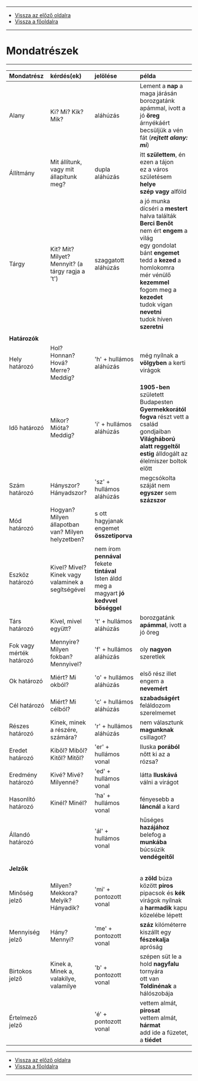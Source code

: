 
---

- [Vissza az előző oldalra](../nyelvtan.md)
- [Vissza a főoldalra](../../../../README.md)

---

# Mondatrészek

---

| Mondatrész | kérdés(ek) | jelölése | példa |
| :-- | :-- | :-- | :-- |
| Alany | Ki? Mi? Kik? Mik? | aláhúzás | Lement a **nap** a maga járásán<br>borozgatánk apámmal, ivott a jó **öreg**<br>árnyékáért becsüljük a vén fát (***rejtett alany: mi***) |
| Állítmány | Mit állítunk, vagy mit állapítunk meg? | dupla aláhúzás | itt **születtem**, én ezen a tájon<br>ez a város születésem **helye**<br>**szép vagy** alföld |
| Tárgy | Kit? Mit? Milyet? Mennyit? (a tárgy ragja a 't') | szaggatott aláhúzás | a jó munka dícséri a **mestert**<br>halva találták **Berci Benőt**<br>nem ért **engem** a világ<br>egy gondolat bánt **engemet**<br>tedd a **kezed** a homlokomra<br>mér vénülő **kezemmel**<br>fogom meg a **kezedet**<br>tudok vígan **nevetni**<br>tudok híven **szeretni** |
|  |  |  |  |
| **Határozók** |  |  |  |
| Hely határozó | Hol? Honnan? Hová? Merre? Meddig? | 'h' + hullámos aláhúzás | még nyílnak a **völgyben** a kerti virágok |
| Idő határozó | Mikor? Mióta? Meddig? | 'i' + hullámos aláhúzás | **1905-ben** született Budapesten<br>**Gyermekkorától fogva** részt vett a család gondjaiban<br>**Világháború alatt** **reggeltől estig** álldogált az élelmiszer boltok előtt |
| Szám határozó | Hányszor? Hányadszor? | 'sz' + hullámos aláhúzás | megcsókolta száját nem **egyszer** sem **százszor** |
| Mód határozó | Hogyan? Milyen állapotban van? Milyen helyzetben? | s ott hagyjanak engemet **összetiporva** |
| Eszköz határozó | Kivel? Mivel? Kinek vagy valaminek a segítségével | nem írom **pennával** fekete **tintával**<br>Isten áldd meg a magyart **jó kedvvel** **bőséggel** |
| Társ határozó | Kivel, mivel együtt? | 't' + hullámos aláhúzás | borozgatánk **apámmal**, ivott a jó öreg |
| Fok vagy mérték határozó | Mennyire? Milyen fokban? Mennyivel? | 'f' + hullámos aláhúzás | oly **nagyon** szeretlek |
| Ok határozó | Miért? Mi okból? | 'o' + hullámos aláhúzás | első rész illet engem a **nevemért** |
| Cél határozó | Miért? Mi célból? | 'c' + hullámos aláhúzás | **szabadságért** feláldozom szerelmemet |
| Részes határozó | Kinek, minek a részére, számára? | 'r' + hullámos aláhúzás | nem választunk **magunknak** csillagot? |
| Eredet határozó | Kiből? Miből? Kitől? Mitől? | 'er' + hullámos vonal | Iluska **porából** nőtt ki az a rózsa? |
| Eredmény határozó | Kivé? Mivé? Milyenné? | 'ed' + hullámos vonal | látta **Iluskává** válni a virágot |
| Hasonlító határozó | Kinél? Minél? | 'ha' + hullámos vonal | fényesebb a **láncnál** a kard |
| Állandó határozó |  | 'ál' + hullámos vonal | hűséges **hazájához**<br>belefog a **munkába**<br>búcsúzik **vendégeitől** |
|  |  |  |  |
| **Jelzők** |  |  |  |
| Minőség jelző | Milyen? Mekkora? Melyik? Hányadik? | 'mi' + pontozott vonal | a **zöld** búza között **piros** pipacsok és **kék** virágok nyílnak<br>a **harmadik** kapu közelébe lépett |
| Mennyiség jelző | Hány? Mennyi? | 'me' + pontozott vonal | **száz** kilóméterre kiszállt egy **fészekalja** apróság |
| Birtokos jelző | Kinek a, Minek a, valakilye, valamilye | 'b' + pontozott vonal | szépen süt le a hold **nagyfalu** tornyára<br>ott van **Toldinénak** a hálószobája |
| Értelmező jelző |  | 'é' + pontozott vonal | vettem almát, **pirosat**<br>vettem almát, **hármat**<br>add ide a füzetet, a **tiédet** |

---

- [Vissza az előző oldalra](../nyelvtan.md)
- [Vissza a főoldalra](../../../../README.md)

---